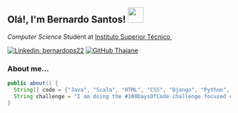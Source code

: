 <h2> Olá!, I'm Bernardo Santos! <img src="https://im2.ezgif.com/tmp/ezgif-2-f247f84c32.gif" width="35"></h2> 
<p><em>Computer Science</em> Student at <a href="https://tecnico.ulisboa.pt/en/">Instituto Superior Técnico </a>
  <img src="https://upload.wikimedia.org/wikipedia/pt/e/ed/IST_Logo.png" width="12">
</p>

[![Linkedin: bernardops22](https://img.shields.io/badge/-bernardops22-blue?style=flat-square&logo=Linkedin&logoColor=white&link=https://www.linkedin.com/in/bernardops22/)](https://www.linkedin.com/in/bernardops22/)
[![GitHub Thaiane](https://img.shields.io/github/followers/bp-santos?label=follow&style=social)](https://github.com/bp-santos)


### About me...  

```java
public about() {
  String[] code = {"Java", "Scala", "HTML", "CSS", "Django", "Python", "C", "C#"};
  String challenge = "I am doing the #100DaysOfCode challenge focused on python
}
```
